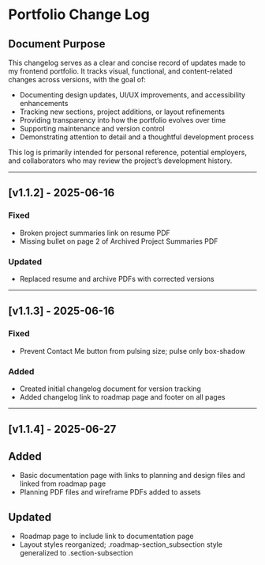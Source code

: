 # Portfolio Change Log

## Document Purpose
This changelog serves as a clear and concise record of updates made to my frontend portfolio. It tracks visual, functional, and content-related changes across versions, with the goal of:
- Documenting design updates, UI/UX improvements, and accessibility enhancements
- Tracking new sections, project additions, or layout refinements
- Providing transparency into how the portfolio evolves over time
- Supporting maintenance and version control
- Demonstrating attention to detail and a thoughtful development process

This log is primarily intended for personal reference, potential employers, and collaborators who may review the project’s development history.

---

## [v1.1.2] - 2025-06-16

### Fixed
- Broken project summaries link on resume PDF
- Missing bullet on page 2 of Archived Project Summaries PDF

### Updated
- Replaced resume and archive PDFs with corrected versions

---

## [v1.1.3] - 2025-06-16

### Fixed
- Prevent Contact Me button from pulsing size; pulse only box-shadow

### Added
- Created initial changelog document for version tracking
- Added changelog link to roadmap page and footer on all pages

---

## [v1.1.4] - 2025-06-27

## Added 
- Basic documentation page with links to planning and design files and linked from roadmap page
- Planning PDF files and wireframe PDFs added to assets

## Updated
- Roadmap page to include link to documentation page
- Layout styles reorganized; .roadmap-section_subsection style generalized to .section-subsection
